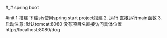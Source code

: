 #_# spring boot


#init
1 搭建
  下载sts使用spring start project搭建
2. 运行
  直接运行main函数
3. 启动注意:
  默认tomcat:8080
  没有项目名直接访问具体位置
  http://localhost:8080/dog
